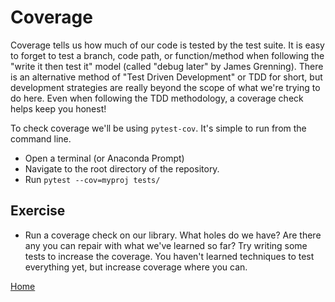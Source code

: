 # Coverage

Coverage tells us how much of our code is tested by the test suite. It is easy
to forget to test a branch, code path, or function/method when following the
"write it then test it" model (called "debug later" by James Grenning). There
is an alternative method of "Test Driven Development" or TDD for short, but
development strategies are really beyond the scope of what we're trying to do
here. Even when following the TDD methodology, a coverage check helps keep you
honest!

To check coverage we'll be using `pytest-cov`. It's simple to run from the
command line.

* Open a terminal (or Anaconda Prompt)
* Navigate to the root directory of the repository.
* Run `pytest --cov=myproj tests/`

## Exercise
* Run a coverage check on our library. What holes do we have? Are there any
  you can repair with what we've learned so far? Try writing some tests to
  increase the coverage. You haven't learned techniques to test everything yet,
  but increase coverage where you can.

[Home](index.html)
